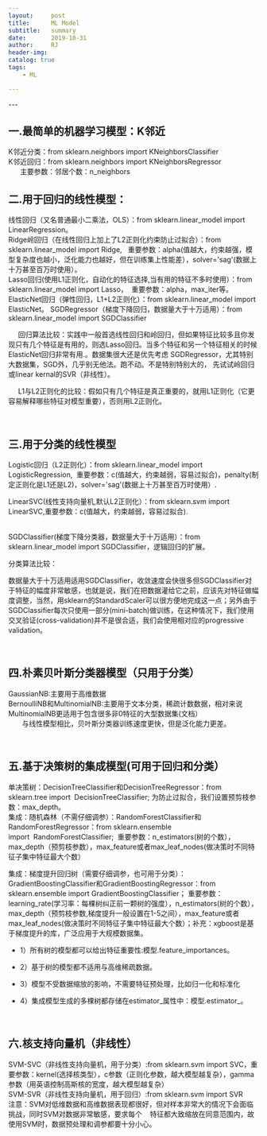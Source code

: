 ```yaml
---
layout:     post
title:      ML Model
subtitle:   summary
date:       2019-10-31
author:     RJ
header-img: 
catalog: true
tags:
    - ML

---
```

<p id = "build"></p>
---

## 一.最简单的机器学习模型：K邻近

K邻近分类：from sklearn.neighbors import KNeighborsClassifier<br>
K邻近回归：from sklearn.neighbors import KNeighborsRegressor<br>
      主要参数：邻居个数：n_neighbors<br>

## 二.用于回归的线性模型：

线性回归（又名普通最小二乘法，OLS）：from sklearn.linear_model import LinearRegression。<br>
Ridge岭回归（在线性回归上加上了L2正则化约束防止过拟合）：from sklearn.linear_model import Ridge,   重要参数：alpha(值越大，约束越强，模型复杂度也越小，泛化能力也越好，但在训练集上性能差），solver='sag'(数据上十万甚至百万时使用）。<br>
Lasso回归(使用L1正则化，自动化的特征选择,当有用的特征不多时使用）：from sklearn.linear_model import Lasso，  重要参数：alpha，max_iter等。<br>
ElasticNet回归（弹性回归，L1+L2正则化）：from sklearn.linear_model import ElasticNet。
SGDRegressor（梯度下降回归，数据量大于十万适用）：from sklearn.linear_model import SGDClassifier<br>

     回归算法比较：实践中一般首选线性回归和岭回归，但如果特征比较多且你发现只有几个特征是有用的，则选Lasso回归。当多个特征和另一个特征相关的时候ElasticNet回归非常有用.。数据集很大还是优先考虑 SGDRegressor，尤其特别大数据集，SGD外，几乎别无他法。跑不动。不是特别特别大的， 先试试岭回归或linear kernal的SVR（非线性）。

     L1与L2正则化的比较：假如只有几个特征是真正重要的，就用L1正则化（它更容易解释哪些特征对模型重要），否则用L2正则化。

 

## 三.用于分类的线性模型

Logistic回归（L2正则化）：from sklearn.linear_model import LogisticRegression,  重要参数：c(值越大，约束越弱，容易过拟合)，penalty(制定正则化是L1还是L2)，solver='sag'(数据上十万甚至百万时使用）.<br>

LinearSVC(线性支持向量机,默认L2正则化）：from sklearn.svm import LinearSVC,重要参数：c(值越大，约束越弱，容易过拟合).<br> 

SGDClassifier(梯度下降分类器，数据量大于十万适用）：from sklearn.linear_model import SGDClassifier，逻辑回归的扩展。<br>

分类算法比较：

数据量大于十万适用适用SGDClassifier，收敛速度会快很多但SGDClassifier对于特征的幅度非常敏感，也就是说，我们在把数据灌给它之前，应该先对特征做幅度调整，当然，用sklearn的StandardScaler可以很方便地完成这一点；另外由于SGDClassifier每次只使用一部分(mini-batch)做训练，在这种情况下，我们使用交叉验证(cross-validation)并不是很合适，我们会使用相对应的progressive validation。

 

## 四.朴素贝叶斯分类器模型（只用于分类）

GaussianNB:主要用于高维数据<br>
BernoulliNB和MultinomialNB:主要用于文本分类，稀疏计数数据，相对来说MultinomialNB更适用于包含很多非0特征的大型数据集(文档）<br>
       与线性模型相比，贝叶斯分类器训练速度更快，但是泛化能力更差。

 

## 五.基于决策树的集成模型(可用于回归和分类）

单决策树：DecisionTreeClassifier和DecisionTreeRegressor：from sklearn.tree import  DecisionTreeClassifier; 为防止过拟合，我们设置预剪枝参数：max_depth。
<br>
集成：随机森林（不需仔细调参）：RandomForestClassifier和RandomForestRegressor：from sklearn.ensemble import  RandomForestClassifier;  重要参数：n_estimators(树的个数），max_depth（预剪枝参数），max_feature或者max_leaf_nodes(做决策时不同特征子集中特征最大个数）
<br>

集成：梯度提升回归树（需要仔细调参，也可用于分类）：GradientBoostingClassifier和GradientBoostingRegressor：from sklearn.ensemble import GradientBoostingClassifier； 重要参数：learning_rate(学习率：每棵树纠正前一颗树的强度），n_estimators(树的个数），max_depth（预剪枝参数,梯度提升一般设置在1-5之间），max_feature或者max_leaf_nodes(做决策时不同特征子集中特征最大个数）；补充：xgboost是基于梯度提升的库，广泛应用于大规模数据集。<br>
- 1）所有树的模型都可以给出特征重要性:模型.feature_importances。

- 2）基于树的模型都不适用与高维稀疏数据。

- 3）模型不受数据缩放的影响，不需要特征预处理，比如归一化和标准化

- 4）集成模型生成的多棵树都存储在estimator_属性中：模型.estimator_。

 

## 六.核支持向量机（非线性）

SVM-SVC（非线性支持向量机，用于分类）:from sklearn.svm import SVC，重要参数：kernel(选择核类型），c参数（正则化参数，越大模型越复杂），gamma参数（用英语控制高斯核的宽度，越大模型越复杂）<br>
SVM-SVR（非线性支持向量机，用于回归）:from sklearn.svm import SVR
      注意：SVM对低维数据和高维数据表现都很好，但对样本非常大的情况下会面临挑战，同时SVM对数据非常敏感，要求每个    特征都大致缩放在同意范围内，故使用SVM时，数据预处理和调参都要十分小心。
